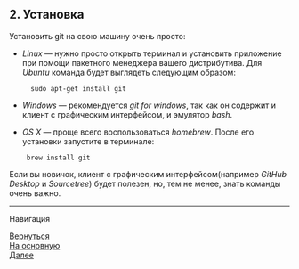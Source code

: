 ## 2. Установка

Установить git на свою машину очень просто:

- *Linux* — нужно просто открыть терминал и установить приложение при помощи пакетного менеджера вашего дистрибутива. Для *Ubuntu* команда будет выглядеть следующим образом:

        sudo apt-get install git

- *Windows* — рекомендуется *git for windows*, так как он содержит и клиент с графическим интерфейсом, и эмулятор *bash*.

- *OS X* — проще всего воспользоваться *homebrew*. После его установки запустите в терминале:

       brew install git

Если вы новичок, клиент с графическим интерфейсом(например *GitHub Desktop* и *Sourcetree*) будет полезен, но, тем не менее, знать команды очень важно.

---

Навигация

[Вернуться](/theBasics.md)    
[На основную](/readme.md)                 
[Далее](/installation.md)